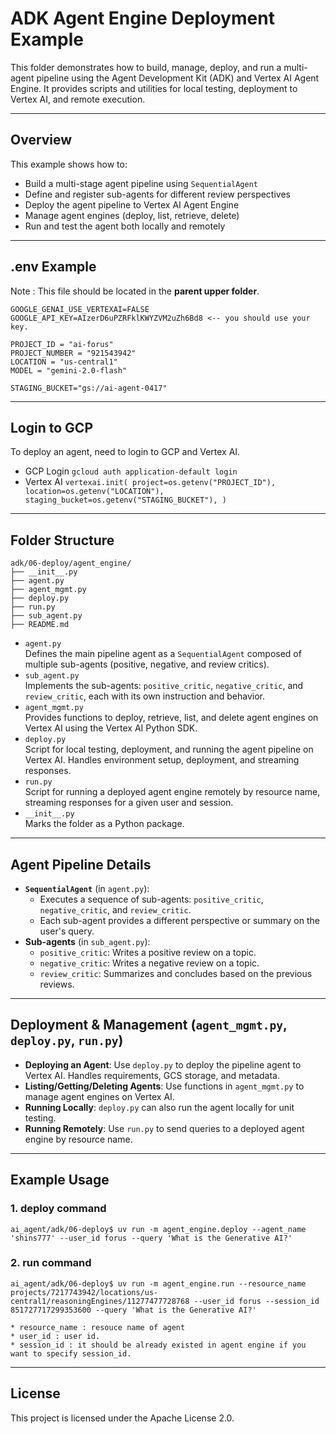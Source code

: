 # ADK Agent Engine Deployment Example

This folder demonstrates how to build, manage, deploy, and run a multi-agent pipeline using the Agent Development Kit (ADK) and Vertex AI Agent Engine. It provides scripts and utilities for local testing, deployment to Vertex AI, and remote execution.

---

## Overview

This example shows how to:
- Build a multi-stage agent pipeline using `SequentialAgent`
- Define and register sub-agents for different review perspectives
- Deploy the agent pipeline to Vertex AI Agent Engine
- Manage agent engines (deploy, list, retrieve, delete)
- Run and test the agent both locally and remotely

---

## .env Example

Note : This file should be located in the **parent upper folder**.

```
GOOGLE_GENAI_USE_VERTEXAI=FALSE
GOOGLE_API_KEY=AIzerD6uPZRFklKWYZVM2uZh6Bd8 <-- you should use your key.

PROJECT_ID = "ai-forus"
PROJECT_NUMBER = "921543942"
LOCATION = "us-central1"
MODEL = "gemini-2.0-flash"

STAGING_BUCKET="gs://ai-agent-0417"

```

---

## Login to GCP
To deploy an agent, need to login to GCP and Vertex AI.
   * GCP Login
    ```
    gcloud auth application-default login 
    ```
   * Vertex AI 
    ```
    vertexai.init(
        project=os.getenv("PROJECT_ID"),
        location=os.getenv("LOCATION"),
        staging_bucket=os.getenv("STAGING_BUCKET"),
    )    
    ```

---

## Folder Structure

```
adk/06-deploy/agent_engine/
├── __init__.py
├── agent.py
├── agent_mgmt.py
├── deploy.py
├── run.py
├── sub_agent.py
├── README.md
```

- `agent.py`  
  Defines the main pipeline agent as a `SequentialAgent` composed of multiple sub-agents (positive, negative, and review critics).
- `sub_agent.py`  
  Implements the sub-agents: `positive_critic`, `negative_critic`, and `review_critic`, each with its own instruction and behavior.
- `agent_mgmt.py`  
  Provides functions to deploy, retrieve, list, and delete agent engines on Vertex AI using the Vertex AI Python SDK.
- `deploy.py`  
  Script for local testing, deployment, and running the agent pipeline on Vertex AI. Handles environment setup, deployment, and streaming responses.
- `run.py`  
  Script for running a deployed agent engine remotely by resource name, streaming responses for a given user and session.
- `__init__.py`  
  Marks the folder as a Python package.



---

## Agent Pipeline Details

- **`SequentialAgent`** (in `agent.py`):
  - Executes a sequence of sub-agents: `positive_critic`, `negative_critic`, and `review_critic`.
  - Each sub-agent provides a different perspective or summary on the user's query.
- **Sub-agents** (in `sub_agent.py`):
  - `positive_critic`: Writes a positive review on a topic.
  - `negative_critic`: Writes a negative review on a topic.
  - `review_critic`: Summarizes and concludes based on the previous reviews.

---

## Deployment & Management (`agent_mgmt.py`, `deploy.py`, `run.py`)

- **Deploying an Agent**: Use `deploy.py` to deploy the pipeline agent to Vertex AI. Handles requirements, GCS storage, and metadata.
- **Listing/Getting/Deleting Agents**: Use functions in `agent_mgmt.py` to manage agent engines on Vertex AI.
- **Running Locally**: `deploy.py` can also run the agent locally for unit testing.
- **Running Remotely**: Use `run.py` to send queries to a deployed agent engine by resource name.

---

## Example Usage

### 1. deploy command
```
ai_agent/adk/06-deploy$ uv run -m agent_engine.deploy --agent_name 'shins777' --user_id forus --query 'What is the Generative AI?'
```

### 2. run command
```
ai_agent/adk/06-deploy$ uv run -m agent_engine.run --resource_name projects/7217743942/locations/us-central1/reasoningEngines/11277477728768 --user_id forus --session_id 851727717299353600 --query 'What is the Generative AI?'
```
    * resource_name : resouce name of agent
    * user_id : user id.
    * session_id : it should be already existed in agent engine if you want to specify session_id.

---

## License

This project is licensed under the Apache License 2.0.
